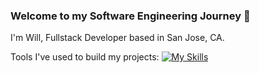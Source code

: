 ### Welcome to my Software Engineering Journey 👋

I'm Will, Fullstack Developer based in San Jose, CA.

<!--
**yhtay/yhtay** is a ✨ _special_ ✨ repository because its `README.md` (this file) appears on your GitHub profile.

Here are some ideas to get you started:

- 🔭 I’m currently working on ...
- 🌱 I’m currently learning ...
- 👯 I’m looking to collaborate on ...
- 🤔 I’m looking for help with ...
- 💬 Ask me about ...
- 📫 How to reach me: ...
- 😄 Pronouns: ...
- ⚡ Fun fact: ...
-->

Tools I've used to build my projects:
[![My Skills](https://skillicons.dev/icons?i=js,html,css,wasm)](https://skillicons.dev)

